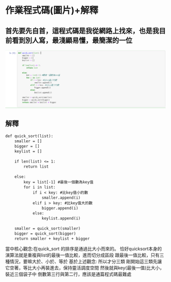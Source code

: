 作業程式碼(圖片)+解釋
====
首先要先自首，這程式碼是我從網路上找來，也是我目前看到別人寫，最淺顯易懂，最簡潔的一位
------
![image](別人的程式碼.PNG)

解釋
------

    def quick_sort(list):  
        smaller = []   
        bigger = []   
        keylist = []   

        if len(list) <= 1:
            return list

        else:
            key = list[-1] #最後一個數為key值
            for i in list:
                if i < key: #比key值小的數
                    smaller.append(i)
                elif i > key: #比key值大的數
                    bigger.append(i)
                else:
                    keylist.append(i)

        smaller = quick_sort(smaller)
        bigger = quick_sort(bigger)
        return smaller + keylist + bigger
當中核心觀念:在quick_sort 的排序是通過比大小而來的。
恰好quicksort本身的演算法就是重複與list的最後一值比較，進而切分成區段
跟最後一值比較，只有三種情況，要嘛大於、小於、等於
基於上述觀念:
所以才分三類
剛開始這三類先讓它空著，等比大小再裝進去，保持靈活調度空間
然後就與key(最後一值)比大小，裝近三個袋子中
倒數第三行與第二行，應該是通篇程式碼最難處
